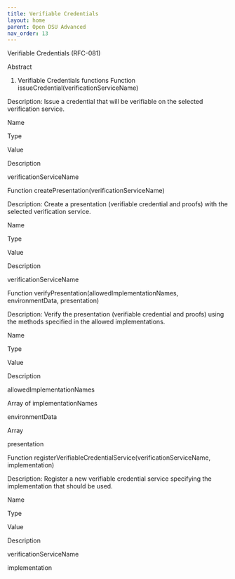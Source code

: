 ```yaml
---
title: Verifiable Credentials 
layout: home
parent: Open DSU Advanced
nav_order: 13
---
```


Verifiable Credentials (RFC-081)


Abstract

1. Verifiable Credentials functions
Function issueCredential(verificationServiceName)

Description:  Issue a credential that will be verifiable on the selected verification service.

Name
	

Type
	

Value
	

Description

verificationServiceName
	

	

	

Function createPresentation(verificationServiceName)

Description: Create a presentation (verifiable credential and proofs)  with the selected verification service. 

Name
	

Type
	

Value
	

Description

verificationServiceName
	

	

	

Function verifyPresentation(allowedImplementationNames, environmentData, presentation)

Description: Verify the presentation (verifiable credential and proofs) using the methods specified in the allowed implementations.

Name
	

Type
	

Value
	

Description

allowedImplementationNames
	

Array of implementationNames
	

	

environmentData
	

Array
	

	

presentation
	

	

	

Function registerVerifiableCredentialService(verificationServiceName, implementation)

Description: Register a new verifiable credential service specifying the implementation that should be used.

Name
	

Type
	

Value
	

Description

verificationServiceName
	

	

	

implementation
	

	

	

